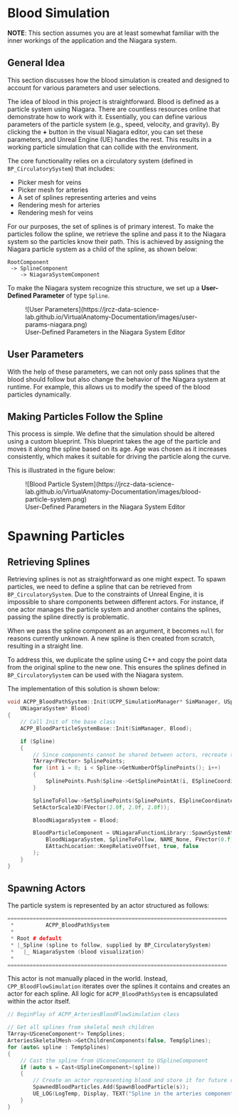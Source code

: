 # Blood Simulation

**NOTE**: This section assumes you are at least somewhat familiar with the inner workings of the application and the Niagara system.

## General Idea

This section discusses how the blood simulation is created and designed to account for various parameters and user selections.

The idea of blood in this project is straightforward. Blood is defined as a particle system using Niagara. There are countless resources online that demonstrate how to work with it. Essentially, you can define various parameters of the particle system (e.g., speed, velocity, and gravity). By clicking the **+** button in the visual Niagara editor, you can set these parameters, and Unreal Engine (UE) handles the rest. This results in a working particle simulation that can collide with the environment.

The core functionality relies on a circulatory system (defined in `BP_CirculatorySystem`) that includes:
- Picker mesh for veins 
- Picker mesh for arteries
- A set of splines representing arteries and veins
- Rendering mesh for arteries
- Rendering mesh for veins 

For our purposes, the set of splines is of primary interest. To make the particles follow the spline, we retrieve the spline and pass it to the Niagara system so the particles know their path. This is achieved by assigning the Niagara particle system as a child of the spline, as shown below:

```
RootComponent
 -> SplineComponent
    -> NiagaraSystemComponent
```

To make the Niagara system recognize this structure, we set up a **User-Defined Parameter** of type `Spline`.

<figure markdown="span">
  ![User Parameters](https://jrcz-data-science-lab.github.io/VirtualAnatomy-Documentation/images/user-params-niagara.png)
  <figcaption>User-Defined Parameters in the Niagara System Editor</figcaption>
</figure>

## User Parameters 

With the help of these parameters, we can not only pass splines that the blood should follow but also change the behavior of the Niagara system at runtime. For example, this allows us to modify the speed of the blood particles dynamically.

## Making Particles Follow the Spline 

This process is simple. We define that the simulation should be altered using a custom blueprint. This blueprint takes the age of the particle and moves it along the spline based on its age. Age was chosen as it increases consistently, which makes it suitable for driving the particle along the curve.

This is illustrated in the figure below:

<figure markdown="span">
  ![Blood Particle System](https://jrcz-data-science-lab.github.io/VirtualAnatomy-Documentation/images/blood-particle-system.png)
  <figcaption>User-Defined Parameters in the Niagara System Editor</figcaption>
</figure>

# Spawning Particles 

## Retrieving Splines 

Retrieving splines is not as straightforward as one might expect. To spawn particles, we need to define a spline that can be retrieved from `BP_CirculatorySystem`. Due to the constraints of Unreal Engine, it is impossible to share components between different actors. For instance, if one actor manages the particle system and another contains the splines, passing the spline directly is problematic.

When we pass the spline component as an argument, it becomes `null` for reasons currently unknown. A new spline is then created from scratch, resulting in a straight line.

To address this, we duplicate the spline using C++ and copy the point data from the original spline to the new one. This ensures the splines defined in `BP_CirculatorySystem` can be used with the Niagara system.

The implementation of this solution is shown below:

```c++
void ACPP_BloodPathSystem::Init(UCPP_SimulationManager* SimManager, USplineComponent* Spline,
	UNiagaraSystem* Blood)
{
	// Call Init of the base class
	ACPP_BloodParticleSystemBase::Init(SimManager, Blood);

	if (Spline)
	{
		// Since components cannot be shared between actors, recreate the component manually
		TArray<FVector> SplinePoints;
		for (int i = 0; i < Spline->GetNumberOfSplinePoints(); i++)
		{
			SplinePoints.Push(Spline->GetSplinePointAt(i, ESplineCoordinateSpace::World).Position);
		}

		SplineToFollow->SetSplinePoints(SplinePoints, ESplineCoordinateSpace::World);
		SetActorScale3D(FVector(2.0f, 2.0f, 2.0f));

		BloodNiagaraSystem = Blood;

		BloodParticleComponent = UNiagaraFunctionLibrary::SpawnSystemAttached(
			BloodNiagaraSystem, SplineToFollow, NAME_None, FVector(0.f), FRotator(0.f),
			EAttachLocation::KeepRelativeOffset, true, false
		);
	}
}
```

## Spawning Actors 

The particle system is represented by an actor structured as follows:

```c++
=====================================================================
 *          ACPP_BloodPathSystem
 *
 * Root # default
 * |_Spline (spline to follow, supplied by BP_CirculatorySystem)
 *   |_ NiagaraSystem (blood visualization)
 *
=====================================================================
```

This actor is not manually placed in the world. Instead, `CPP_BloodFlowSimulation` iterates over the splines it contains and creates an actor for each spline. All logic for `ACPP_BloodPathSystem` is encapsulated within the actor itself.

```c++
// BeginPlay of ACPP_ArteriesBloodFlowSimulation class

// Get all splines from skeletal mesh children
TArray<USceneComponent*> TempSplines;
ArteriesSkeletalMesh->GetChildrenComponents(false, TempSplines);
for (auto& spline : TempSplines)
{
    // Cast the spline from USceneComponent to USplineComponent
    if (auto s = Cast<USplineComponent>(spline))
    {
        // Create an actor representing blood and store it for future reference
        SpawnedBloodParticles.Add(SpawnBloodParticle(s));
        UE_LOG(LogTemp, Display, TEXT("Spline in the arteries component was found"));
    }
}
```
